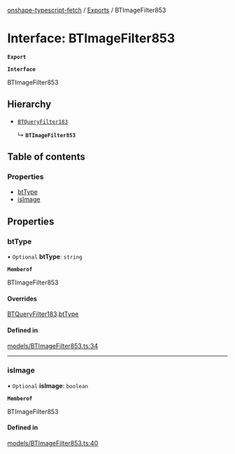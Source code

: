 [onshape-typescript-fetch](../README.md) / [Exports](../modules.md) / BTImageFilter853

# Interface: BTImageFilter853

**`Export`**

**`Interface`**

BTImageFilter853

## Hierarchy

- [`BTQueryFilter183`](BTQueryFilter183.md)

  ↳ **`BTImageFilter853`**

## Table of contents

### Properties

- [btType](BTImageFilter853.md#bttype)
- [isImage](BTImageFilter853.md#isimage)

## Properties

### btType

• `Optional` **btType**: `string`

**`Memberof`**

BTImageFilter853

#### Overrides

[BTQueryFilter183](BTQueryFilter183.md).[btType](BTQueryFilter183.md#bttype)

#### Defined in

[models/BTImageFilter853.ts:34](https://github.com/toebes/onshape-typescript-fetch/blob/3e11ae1/models/BTImageFilter853.ts#L34)

___

### isImage

• `Optional` **isImage**: `boolean`

**`Memberof`**

BTImageFilter853

#### Defined in

[models/BTImageFilter853.ts:40](https://github.com/toebes/onshape-typescript-fetch/blob/3e11ae1/models/BTImageFilter853.ts#L40)
